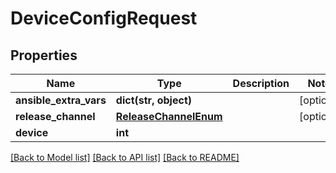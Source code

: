 # DeviceConfigRequest


## Properties
Name | Type | Description | Notes
------------ | ------------- | ------------- | -------------
**ansible_extra_vars** | **dict(str, object)** |  | [optional] 
**release_channel** | [**ReleaseChannelEnum**](ReleaseChannelEnum.md) |  | [optional] 
**device** | **int** |  | 

[[Back to Model list]](../README.md#documentation-for-models) [[Back to API list]](../README.md#documentation-for-api-endpoints) [[Back to README]](../README.md)


